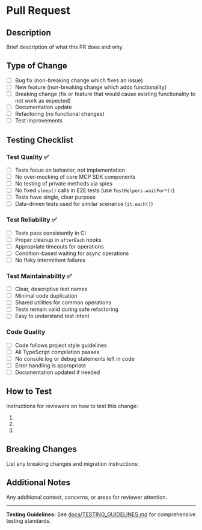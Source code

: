 # Pull Request

## Description
Brief description of what this PR does and why.

## Type of Change
- [ ] Bug fix (non-breaking change which fixes an issue)
- [ ] New feature (non-breaking change which adds functionality)
- [ ] Breaking change (fix or feature that would cause existing functionality to not work as expected)
- [ ] Documentation update
- [ ] Refactoring (no functional changes)
- [ ] Test improvements

## Testing Checklist

### Test Quality ✅
- [ ] Tests focus on behavior, not implementation
- [ ] No over-mocking of core MCP SDK components
- [ ] No testing of private methods via spies
- [ ] No fixed `sleep()` calls in E2E tests (use `TestHelpers.waitFor*()`)
- [ ] Tests have single, clear purpose
- [ ] Data-driven tests used for similar scenarios (`it.each()`)

### Test Reliability ✅
- [ ] Tests pass consistently in CI
- [ ] Proper cleanup in `afterEach` hooks
- [ ] Appropriate timeouts for operations
- [ ] Condition-based waiting for async operations
- [ ] No flaky intermittent failures

### Test Maintainability ✅
- [ ] Clear, descriptive test names
- [ ] Minimal code duplication
- [ ] Shared utilities for common operations
- [ ] Tests remain valid during safe refactoring
- [ ] Easy to understand test intent

### Code Quality
- [ ] Code follows project style guidelines
- [ ] All TypeScript compilation passes
- [ ] No console.log or debug statements left in code
- [ ] Error handling is appropriate
- [ ] Documentation updated if needed

## How to Test
Instructions for reviewers on how to test this change:

1. 
2. 
3. 

## Breaking Changes
List any breaking changes and migration instructions:

## Additional Notes
Any additional context, concerns, or areas for reviewer attention.

---

**Testing Guidelines:** See [docs/TESTING_GUIDELINES.md](docs/TESTING_GUIDELINES.md) for comprehensive testing standards.